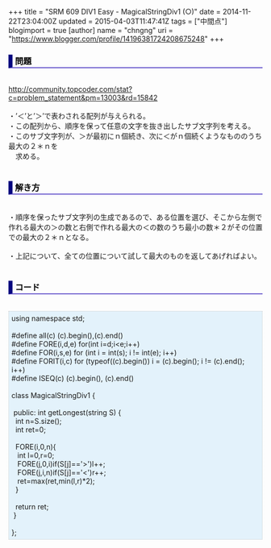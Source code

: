 +++
title = "SRM 609 DIV1 Easy - MagicalStringDiv1 (○)"
date = 2014-11-22T23:04:00Z
updated = 2015-04-03T11:47:41Z
tags = ["中間点"]
blogimport = true 
[author]
	name = "chngng"
	uri = "https://www.blogger.com/profile/14196381724208675248"
+++

<div dir="ltr" style="text-align: left;" trbidi="on"><h3 style="border-bottom: 2px solid slateblue; border-left: 8px solid navy; color: black; padding: 0px 0px 1px 5px;">問題 </h3><br /><a href="http://community.topcoder.com/stat?c=problem_statement&amp;pm=13003&amp;rd=15842" target="_blank">http://community.topcoder.com/stat?c=problem_statement&amp;pm=13003&amp;rd=15842</a><br /><br />・’＜’と’＞’で表わされる配列が与えられる。<br />・この配列から、順序を保って任意の文字を抜き出したサブ文字列を考える。<br />・このサブ文字列が、＞が最初にｎ個続き、次に＜がｎ個続くようなもののうち最大の２＊ｎを<br />　求める。<br /><br /><h3 style="border-bottom: 2px solid slateblue; border-left: 8px solid navy; color: black; padding: 0px 0px 1px 5px;">解き方 </h3><br />・順序を保ったサブ文字列の生成であるので、ある位置を選び、そこから左側で作れる最大の＞の数と右側で作れる最大の＜の数のうち最小の数＊２がその位置での最大の２＊ｎとなる。<br /><br />・上記について、全ての位置について試して最大のものを返してあげればよい。<br /><br /><h3 style="border-bottom: 2px solid slateblue; border-left: 8px solid navy; color: black; padding: 0px 0px 1px 5px;">コード </h3><br /><div style="background-color: #e3f2fb; border: 1px dotted #CCCCCC; padding: 5px;">using namespace std;<br /><br />#define all(c) (c).begin(),(c).end()<br />#define FORE(i,d,e) for(int i=d;i&lt;e;i++)<br />#define FOR(i,s,e) for (int i = int(s); i != int(e); i++)<br />#define FORIT(i,c) for (typeof((c).begin()) i = (c).begin(); i != (c).end(); i++)<br />#define ISEQ(c) (c).begin(), (c).end()<br /><br />class MagicalStringDiv1 {<br /><br /><span class="Apple-tab-span" style="white-space: pre;"> </span>public: int getLongest(string S) {<br /><span class="Apple-tab-span" style="white-space: pre;">  </span>int n=S.size();<br /><span class="Apple-tab-span" style="white-space: pre;">  </span>int ret=0;<br /><br /><span class="Apple-tab-span" style="white-space: pre;">  </span>FORE(i,0,n){<br /><span class="Apple-tab-span" style="white-space: pre;">   </span>int l=0,r=0;<br /><span class="Apple-tab-span" style="white-space: pre;">   </span>FORE(j,0,i)if(S[j]=='&gt;')l++;<br /><span class="Apple-tab-span" style="white-space: pre;">   </span>FORE(j,i,n)if(S[j]=='&lt;')r++;<br /><span class="Apple-tab-span" style="white-space: pre;">   </span>ret=max(ret,min(l,r)*2);<br /><span class="Apple-tab-span" style="white-space: pre;">  </span>}<br /><br /><span class="Apple-tab-span" style="white-space: pre;">  </span>return ret;<br /><span class="Apple-tab-span" style="white-space: pre;"> </span>}<br /><br />};</div></div>
